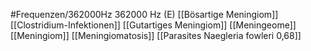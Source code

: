 #Frequenzen/362000Hz
362000 Hz (E)
[[Bösartige Meningiom]]
[[Clostridium-Infektionen]]
[[Gutartiges Meningiom]]
[[Meningeome]]
[[Meningiom]]
[[Meningiomatosis]]
[[Parasites Naegleria fowleri 0,68]]